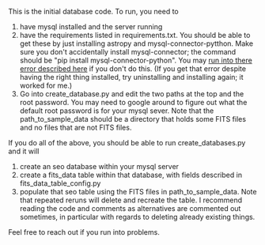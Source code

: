 This is the initial database code. To run, you need to 
1) have mysql installed and the server running
2) have the requirements listed in requirements.txt. You should be able to get these by just installing astropy and mysql-connector-pytthon. Make sure you don't accidentally install mysql-connector; the command should be "pip install mysql-connector-python". You may [run into there error described here](https://stackoverflow.com/questions/50557234/authentication-plugin-caching-sha2-password-is-not-supported) if you don't do this. (If you get that error despite having the right thing installed, try uninstalling and installing again; it worked for me.)
3) Go into create_database.py and edit the two paths at the top and the root password. You may need to google around to figure out what the default root password is for your mysql sever. Note that the path_to_sample_data should be a directory that holds some FITS files and no files that are not FITS files. 

If you do all of the above, you should be able to run create_databases.py and it will 
1) create an seo database within your mysql server
2) create a fits_data table within that database, with fields described in fits_data_table_config.py
3) populate that seo table using the FITS files in path_to_sample_data. 
Note that repeated reruns will delete and recreate the table. I recommend reading the code and comments as alternatives are commented out sometimes, in particular with regards to deleting already existing things.

Feel free to reach out if you run into problems.
